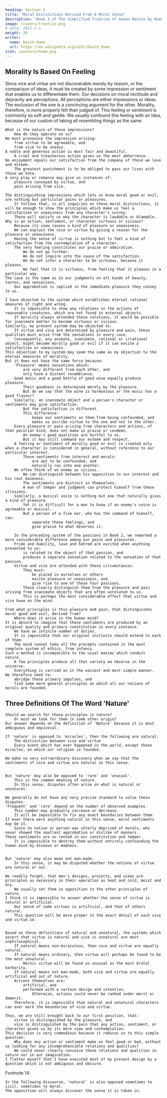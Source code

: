 ```yaml
---
heading: Section 2
title: "Moral Distinctions Derived From A Moral Sense"
description: "Book 3 of The Simplified Treatise of Human Nature by Hume"
image: /covers/treatise.png
# date: 2015-x-x
weight: 38
writer:
  name: David Hume
  url: https://en.wikipedia.org/wiki/David_Hume
icon: /avatars/hume.png
---
```





## Morality Is Based On Feeling

Since vice and virtue are not discoverable merely by reason, or the comparison of ideas, it must be created by some impression or sentiment that enables us to differentiate them.
        Our decisions on moral rectitude and depravity are perceptions.
        All perceptions are either impressions or ideas.
            The exclusion of the one is a convincing argument for the other.
    Morality, therefore, is more properly felt than judged of.
        This feeling or sentiment is commonly so soft and gentle.
        We usually confound this feeling with an idea, because of our custom of taking all resembling things as the same.

    What is the nature of these impressions?
        How do they operate on us?
    We must pronounce the impression arising:
        from virtue to be agreeable, and
        from vice to be uneasy.
    A noble and generous action is most fair and beautiful.
        A cruel and treacherous action gives us the most abhorrence.
    No enjoyment equals our satisfaction from the company of those we love and esteem.
        The greatest punishment is to be obliged to pass our lives with those we hate.
    A very play or romance may give us instances of:
        pleasure conveyed by virtue, and
        pain arising from vice.

    The distinguishing impressions which lets us know moral good or evil, are nothing but particular pains or pleasures.
        It follows that, in all inquiries on these moral distinctions, it will be enough to show the principles which make us feel a satisfaction or uneasiness from any character's survey.
        These will satisfy us why the character is laudable or blamable.
    Why is an action, sentiment, or character virtuous or vicious?
        Because its view causes a kind of pleasure or uneasiness.
        We can explain the vice or virtue by giving a reason for the pleasure or uneasiness.
        Having the sense of virtue is nothing but to feel a kind of satisfaction from the contemplation of a character.
        The very feeling constitutes our praise or admiration.
            We do not go further.
            We do not inquire into the cause of the satisfaction.
            We do not infer a character to be virtuous, because it pleases.
            We feel that it is virtuous, from feeling that it pleases in a particular way.
    The case is the same as in our judgments on all kinds of beauty, tastes, and sensations.
        Our approbation is implied in the immediate pleasure they convey to us.

    I have objected to the system which establishes eternal rational measures of right and wrong.
        It is impossible to show any relations in the actions of reasonable creatures, which are not found in external objects.
        If morality always attended these relations, it would be possible for inanimate matter to become virtuous or vicious.
    Similarly, my present system may be objected to.
        If virtue and vice are determined by pleasure and pain, these qualities must arise from the sensations in every case.
        Consequently, any animate, inanimate, rational or irrational object, might become morally good or evil if it can excite a satisfaction or uneasiness.
    This objection to my system may seem the same as my objection to the eternal measures of morality.
    But it does not have the same force because:
        'Pleasure' means sensations which:
            are very different from each other, and
            only have a distant resemblance.
        Good music and a good bottle of good wine equally produce pleasure.
            Their goodness is determined merely by the pleasure.
            But do we say that the wine is harmonious or the music has a good flavour?
        Similarly, an inanimate object and a person's character or sentiments may give satisfaction.
            But the satisfaction is different.
            This difference:
                keeps our sentiments on them from being confounded, and
                makes us ascribe virtue to the one and not to the other.
        Every pleasure or pain arising from characters and actions, of that peculiar kind, does not make us praise or condemn.
            An enemy's good qualities are hurtful to us.
            But it may still command our esteem and respect.
        A feeling or sentiment of morally good or evil is created only when a character is considered in general, without reference to our particular interest.
            Those sentiments from interest and morals:
                are apt to be confounded, and
                naturally run into one another.
        We often think of an enemy as vicious.
            We can distinguish between his opposition to our interest and his real baseness.
            The sentiments are distinct in themselves.
            A man of temper and judgment can protect himself from these illusions.
        Similarly, a musical voice is nothing but one that naturally gives a kind of pleasure.
            Yet it is difficult for a man to know if an enemy's voice is agreeable or musical.
            But a person of a fine ear, who has the command of himself, can:
                separate these feelings, and
                give praise to what deserves it.

        In the preceding system of the passions in Book 2, we remarked a more considerable difference among our pains and pleasures.
        Pride and humility, love and hatred are excited when anything presented to us:
            is related to the object of that passion, and
            produces a separate sensation related to the sensation of that passion.
        Virtue and vice are attended with these circumstances.
            They must:
                be placed in ourselves or others
                excite pleasure or uneasiness, and
                give rise to one of these four passions.
            These clearly distinguish them from the pleasure and pain arising from inanimate objects that are often unrelated to us.
            This is perhaps the most considerable effect that virtue and vice have on the mind.

    From what principles is this pleasure and pain, that distinguishes moral good and evil, derived from?
        Where does it arise in the human mind?
    It is absurd to imagine that these sentiments are produced by an original quality and primary constitution in every instance.
        We have an infinite number of duties.
        It is impossible that our original instincts should extend to each of them.
        The mind cannot take all the precepts contained in the most complete system of ethics, from infancy.
    Such a method is incompatible to the usual maxims which conduct nature.
        A few principles produce all that variety we observe in the universe.
        Everything is carried on in the easiest and most simple manner.
    We therefore need to:
        abridge these primary impulses, and
        find some more general principles on which all our notions of morals are founded.


## Three Definitions Of The Word 'Nature'

    Should we search for these principles in nature?
        Or must we look for them in some other origin?
    Our answer depends on the definition of 'Nature' because it is most ambiguous and equivocal.

    If 'nature' is opposed to 'miracles', then the following are natural:
        The distinction between vice and virtue
        Every event which has ever happened in the world, except those miracles, on which our religion is founded.

    We make no very extraordinary discovery when we say that the sentiments of vice and virtue are natural in this sense.


    But 'nature' may also be opposed to 'rare' and 'unusual'.
        This is the common meaning of nature.
        In this sense, disputes often arise on what is natural or unnatural.

    We generally do not have any very precise standard to solve these disputes.
    'Frequent' and 'rare' depend on the number of observed examples.
        This number may gradually increase or decrease.
        It will be impossible to fix any exact boundaries between them.
    If ever there were anything natural in this sense, moral sentiments may be it.
        Since no nation or person was utterly deprived of morals, who never showed the smallest approbation or dislike of manners.
    These sentiments are so rooted in our constitution and temper.
        It is impossible to destroy them without entirely confounding the human mind by disease or madness.


    But 'nature' may also mean not man-made.
        In this sense, it may be disputed whether the notions of virtue are natural or not.

    We readily forget, that men's designs, projects, and views are principles as necessary in their operation as heat and cold, moist and dry.
        We usually set them in opposition to the other principles of nature.
    I think it is impossible to answer whether the sense of virtue is natural or artificial.
        Our sense of some virtues is artificial, and that of others natural.
        This question will be more proper in the exact detail of each vice and virtue.14


    Based on these definitions of natural and unnatural, the systems which assert that virtue is natural and vice is unnatural are most unphilosophical.
        If natural means non-miraculous, then vice and virtue are equally natural.
        If natural means ordinary, then virtue will perhaps be found to be the most unnatural.
            Heroic virtue will be found as unusual as the most brutal barbarity.
        If natural means not man-made, both vice and virtue are equally artificial and out of nature.
        Actions themselves are:
            artificial, and
            performed with a certain design and intention.
                Otherwise, actions could never be ranked under merit or demerit.
        Therefore, it is impossible that natural and unnatural characters can ever mark the boundaries of vice and virtue.

    Thus, we are still brought back to our first position, that:
        virtue is distinguished by the pleasure, and
        vice is distinguished by the pain that any action, sentiment, or character gives us by its mere view and contemplation.
    This decision is very commodious because it reduces us to this simple question:
        Why does any action or sentiment make us feel good or bad, without us looking for any incomprehensible relations and qualities?
        We could never clearly conceive these relations and qualities in nature nor in our imagination.
    I flatter myself that I have executed most of my present design by a question which is not ambiguous and obscure.


Footnote 14:

    In the following discourse, 'natural' is also opposed sometimes to civil, sometimes to moral.
    The opposition will always discover the sense it is taken in.

